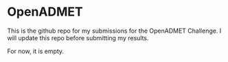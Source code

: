 # OpenADMET

This is the github repo for my submissions for the OpenADMET Challenge. I will update this repo before submitting my results.

For now, it is empty.
